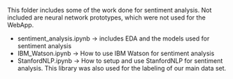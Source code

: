 This folder includes some of the work done for sentiment analysis.
Not included are neural network prototypes, which were not used for the WebApp.

- sentiment_analysis.ipynb -> includes EDA and the models used for sentiment analysis
- IBM_Watson.ipynb -> How to use IBM Watson for sentiment analysis
- StanfordNLP.ipynb -> How to setup and use StanfordNLP for sentiment analysis. This library was also used for the labeling of our main data set.
